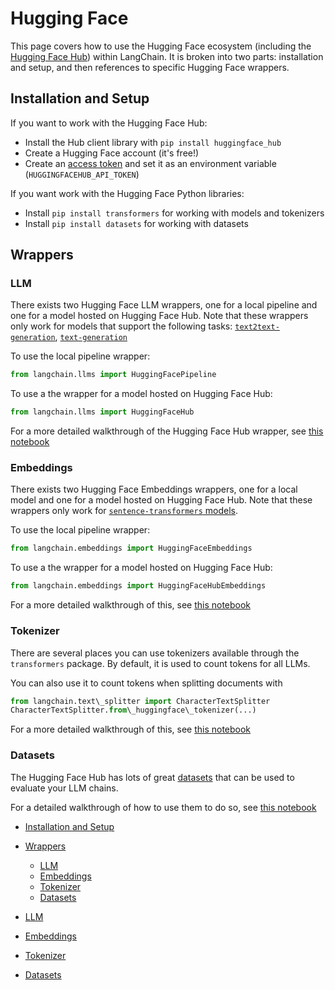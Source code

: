 # Hugging Face

This page covers how to use the Hugging Face ecosystem (including the [Hugging Face Hub](https://huggingface.co)) within LangChain.
It is broken into two parts: installation and setup, and then references to specific Hugging Face wrappers.

## Installation and Setup[​](#installation-and-setup "Direct link to Installation and Setup")

If you want to work with the Hugging Face Hub:

- Install the Hub client library with `pip install huggingface_hub`
- Create a Hugging Face account (it's free!)
- Create an [access token](https://huggingface.co/docs/hub/security-tokens) and set it as an environment variable (`HUGGINGFACEHUB_API_TOKEN`)

If you want work with the Hugging Face Python libraries:

- Install `pip install transformers` for working with models and tokenizers
- Install `pip install datasets` for working with datasets

## Wrappers[​](#wrappers "Direct link to Wrappers")

### LLM[​](#llm "Direct link to LLM")

There exists two Hugging Face LLM wrappers, one for a local pipeline and one for a model hosted on Hugging Face Hub.
Note that these wrappers only work for models that support the following tasks: [`text2text-generation`](https://huggingface.co/models?library=transformers&pipeline_tag=text2text-generation&sort=downloads), [`text-generation`](https://huggingface.co/models?library=transformers&pipeline_tag=text-classification&sort=downloads)

To use the local pipeline wrapper:

```python
from langchain.llms import HuggingFacePipeline  

```

To use a the wrapper for a model hosted on Hugging Face Hub:

```python
from langchain.llms import HuggingFaceHub  

```

For a more detailed walkthrough of the Hugging Face Hub wrapper, see [this notebook](/docs/integrations/llms/huggingface_hub.html)

### Embeddings[​](#embeddings "Direct link to Embeddings")

There exists two Hugging Face Embeddings wrappers, one for a local model and one for a model hosted on Hugging Face Hub.
Note that these wrappers only work for [`sentence-transformers` models](https://huggingface.co/models?library=sentence-transformers&sort=downloads).

To use the local pipeline wrapper:

```python
from langchain.embeddings import HuggingFaceEmbeddings  

```

To use a the wrapper for a model hosted on Hugging Face Hub:

```python
from langchain.embeddings import HuggingFaceHubEmbeddings  

```

For a more detailed walkthrough of this, see [this notebook](/docs/integrations/text_embedding/huggingfacehub)

### Tokenizer[​](#tokenizer "Direct link to Tokenizer")

There are several places you can use tokenizers available through the `transformers` package.
By default, it is used to count tokens for all LLMs.

You can also use it to count tokens when splitting documents with

```python
from langchain.text\_splitter import CharacterTextSplitter  
CharacterTextSplitter.from\_huggingface\_tokenizer(...)  

```

For a more detailed walkthrough of this, see [this notebook](/docs/modules/data_connection/document_transformers/text_splitters/huggingface_length_function)

### Datasets[​](#datasets "Direct link to Datasets")

The Hugging Face Hub has lots of great [datasets](https://huggingface.co/datasets) that can be used to evaluate your LLM chains.

For a detailed walkthrough of how to use them to do so, see [this notebook](/docs/integrations/document_loaders/hugging_face_dataset)

- [Installation and Setup](#installation-and-setup)

- [Wrappers](#wrappers)

  - [LLM](#llm)
  - [Embeddings](#embeddings)
  - [Tokenizer](#tokenizer)
  - [Datasets](#datasets)

- [LLM](#llm)

- [Embeddings](#embeddings)

- [Tokenizer](#tokenizer)

- [Datasets](#datasets)
